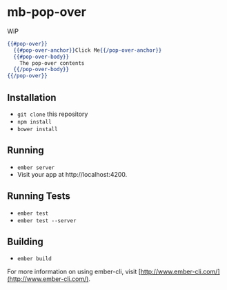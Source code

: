 # mb-pop-over

WiP

```handlebars
{{#pop-over}}
  {{#pop-over-anchor}}Click Me{{/pop-over-anchor}}
  {{#pop-over-body}}
    The pop-over contents
  {{/pop-over-body}}
{{/pop-over}}
```

## Installation

* `git clone` this repository
* `npm install`
* `bower install`

## Running

* `ember server`
* Visit your app at http://localhost:4200.

## Running Tests

* `ember test`
* `ember test --server`

## Building

* `ember build`

For more information on using ember-cli, visit [http://www.ember-cli.com/](http://www.ember-cli.com/).

